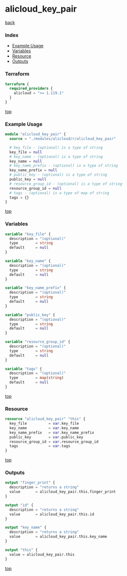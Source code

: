 # alicloud_key_pair

[back](../alicloud.md)

### Index

- [Example Usage](#example-usage)
- [Variables](#variables)
- [Resource](#resource)
- [Outputs](#outputs)

### Terraform

```terraform
terraform {
  required_providers {
    alicloud = ">= 1.119.1"
  }
}
```

[top](#index)

### Example Usage

```terraform
module "alicloud_key_pair" {
  source = "./modules/alicloud/r/alicloud_key_pair"

  # key_file - (optional) is a type of string
  key_file = null
  # key_name - (optional) is a type of string
  key_name = null
  # key_name_prefix - (optional) is a type of string
  key_name_prefix = null
  # public_key - (optional) is a type of string
  public_key = null
  # resource_group_id - (optional) is a type of string
  resource_group_id = null
  # tags - (optional) is a type of map of string
  tags = {}
}
```

[top](#index)

### Variables

```terraform
variable "key_file" {
  description = "(optional)"
  type        = string
  default     = null
}

variable "key_name" {
  description = "(optional)"
  type        = string
  default     = null
}

variable "key_name_prefix" {
  description = "(optional)"
  type        = string
  default     = null
}

variable "public_key" {
  description = "(optional)"
  type        = string
  default     = null
}

variable "resource_group_id" {
  description = "(optional)"
  type        = string
  default     = null
}

variable "tags" {
  description = "(optional)"
  type        = map(string)
  default     = null
}
```

[top](#index)

### Resource

```terraform
resource "alicloud_key_pair" "this" {
  key_file          = var.key_file
  key_name          = var.key_name
  key_name_prefix   = var.key_name_prefix
  public_key        = var.public_key
  resource_group_id = var.resource_group_id
  tags              = var.tags
}
```

[top](#index)

### Outputs

```terraform
output "finger_print" {
  description = "returns a string"
  value       = alicloud_key_pair.this.finger_print
}

output "id" {
  description = "returns a string"
  value       = alicloud_key_pair.this.id
}

output "key_name" {
  description = "returns a string"
  value       = alicloud_key_pair.this.key_name
}

output "this" {
  value = alicloud_key_pair.this
}
```

[top](#index)